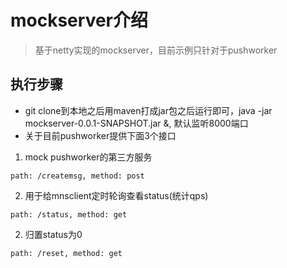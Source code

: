 # mockserver介绍
> 基于netty实现的mockserver，目前示例只针对于pushworker
## 执行步骤
- git clone到本地之后用maven打成jar包之后运行即可，java -jar mockserver-0.0.1-SNAPSHOT.jar &, 默认监听8000端口
- 关于目前pushworker提供下面3个接口
1. mock pushworker的第三方服务

```
path: /createmsg, method: post
```
2. 用于给mnsclient定时轮询查看status(统计qps)

```
path: /status, method: get
```
2. 归置status为0

```
path: /reset, method: get
```